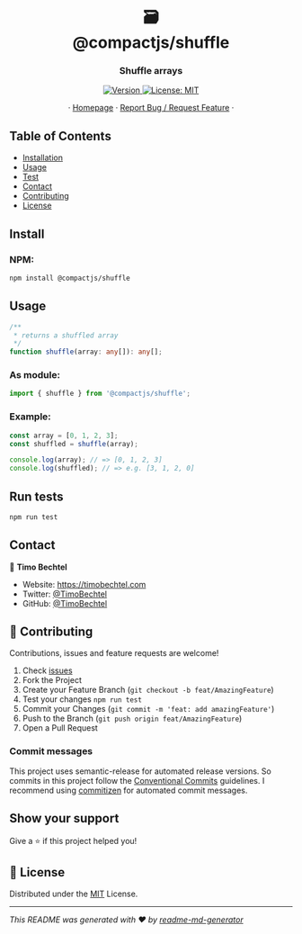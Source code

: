 <h1 align="center">🗃<br/>@compactjs/shuffle</h1>
<h3 align="center">Shuffle arrays</h3>
<p align="center">
  <a href="https://www.npmjs.com/package/@compactjs/shuffle" target="_blank">
    <img alt="Version" src="https://img.shields.io/npm/v/@compactjs/shuffle.svg">
  </a>
  <a href="https://github.com/CompactJS/shuffle/blob/master/LICENSE" target="_blank">
    <img alt="License: MIT" src="https://img.shields.io/github/license/compactjs/shuffle" />
  </a>
</p>
<p align="center">
  ·
  <a href="https://github.com/CompactJS/shuffle#readme">Homepage</a>
  ·
  <a href="https://github.com/CompactJS/shuffle/issues">Report Bug / Request Feature</a>
  ·
</p>

## Table of Contents

- [Installation](#Install)
- [Usage](#usage)
- [Test](#run-tests)
- [Contact](#contact)
- [Contributing](#Contributing)
- [License](#license)

## Install

### NPM:

```sh
npm install @compactjs/shuffle
```

## Usage

```typescript
/**
 * returns a shuffled array
 */
function shuffle(array: any[]): any[];
```

### As module:

```javascript
import { shuffle } from '@compactjs/shuffle';
```

### Example:

```javascript
const array = [0, 1, 2, 3];
const shuffled = shuffle(array);

console.log(array); // => [0, 1, 2, 3]
console.log(shuffled); // => e.g. [3, 1, 2, 0]
```

## Run tests

```sh
npm run test
```

## Contact

👤 **Timo Bechtel**

- Website: https://timobechtel.com
- Twitter: [@TimoBechtel](https://twitter.com/TimoBechtel)
- GitHub: [@TimoBechtel](https://github.com/TimoBechtel)

## 🤝 Contributing

Contributions, issues and feature requests are welcome!<br />

1. Check [issues](https://github.com/CompactJS/shuffle/issues)
1. Fork the Project
1. Create your Feature Branch (`git checkout -b feat/AmazingFeature`)
1. Test your changes `npm run test`
1. Commit your Changes (`git commit -m 'feat: add amazingFeature'`)
1. Push to the Branch (`git push origin feat/AmazingFeature`)
1. Open a Pull Request

### Commit messages

This project uses semantic-release for automated release versions. So commits in this project follow the [Conventional Commits](https://www.conventionalcommits.org/en/v1.0.0-beta.2/) guidelines. I recommend using [commitizen](https://github.com/commitizen/cz-cli) for automated commit messages.

## Show your support

Give a ⭐️ if this project helped you!

## 📝 License

Distributed under the [MIT](https://github.com/CompactJS/shuffle/blob/master/LICENSE) License.

---

_This README was generated with ❤️ by [readme-md-generator](https://github.com/kefranabg/readme-md-generator)_
